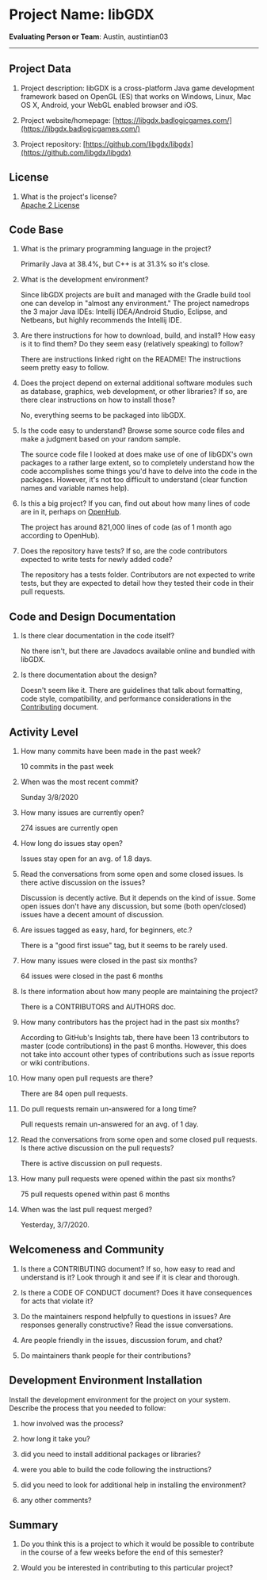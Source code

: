 # Project Name:  libGDX  



**Evaluating Person or Team**: Austin, austintian03
<!-- list your first name and github user-name-->

---

## Project Data

1. Project description: libGDX is a cross-platform Java game development framework based on OpenGL (ES) that works on Windows, Linux, Mac OS X, Android, your WebGL enabled browser and iOS.<br>
<!--
What is the purpose of this project? What does the code do? What type of users
does it have?
-->

2. Project website/homepage: [https://libgdx.badlogicgames.com/](https://libgdx.badlogicgames.com/)

3. Project repository: [https://github.com/libgdx/libgdx](https://github.com/libgdx/libgdx)



## License

1. What is the project's license? <br>
	[Apache 2 License](http://www.apache.org/licenses/LICENSE-2.0.html)
<!--
In most repositories there will be a file named LICENSE or something similar in
the root level of the repository. This is the one to examine. There may be
different licenses on specific files, but the project will have a main license.
-->



## Code Base


1. What is the primary programming language in the project? <br>

	Primarily Java at 38.4%, but C++ is at 31.3% so it's close.

2. What is the development environment? <br>

	Since libGDX projects are built and managed with the Gradle build tool 
	one can develop in "almost any environment." The project namedrops the 3 major Java IDEs: Intellij IDEA/Android Studio, Eclipse, and Netbeans, but highly recommends the Intellij IDE.
	<!--
	For example, is it Gnu C++ on Linux?
	Is it a Windows 10 application? Does one need to develop in a virtual machine?
	-->

3. Are there instructions for how to download, build, and install? How easy is it
to find them? Do they seem easy (relatively speaking) to follow? <br>

	There are instructions linked right on the README! The instructions seem pretty easy to follow.

4. Does the project depend on external additional software modules such as
database,  graphics, web development, or other libraries? If so, are there clear instructions on how to install those? <br>

	No, everything seems to be packaged into libGDX.

5. Is the code easy to understand? Browse some source code files and make
a judgment based on your random sample. <br>

	The source code file I looked at does make use of one of libGDX's own packages to a rather large extent, so to completely understand how the code accomplishes some things you'd have to delve into the code in the packages. However, it's not too difficult to understand (clear function names and variable names help).

6. Is this a big project? If you can, find out about how many lines of code
are in it, perhaps on [OpenHub](https://www.openhub.net/). <br>

	The project has around 821,000 lines of code (as of 1 month ago according to OpenHub).

7. Does the repository have tests? If so, are the code contributors expected to write tests for newly added code? <br>

	The repository has a tests folder. Contributors are not expected to write tests, but they are expected to detail how they tested their code in their pull requests.




## Code and Design Documentation
1. Is there clear documentation in the code itself? <br>

	No there isn't, but there are Javadocs available online and bundled with libGDX.

2. Is there documentation about the design?  <br>

	Doesn't seem like it. There are guidelines that talk about formatting, code style, compatibility, and performance considerations in the [Contributing](https://libgdx.badlogicgames.com/documentation/hacking/Contributing.html) document.

## Activity Level


1. How many commits have been made in the past week? <br>

	10 commits in the past week

2. When was the most recent commit? <br>

	Sunday 3/8/2020

3. How many issues are currently open? <br>

	274 issues are currently open

4. How long do issues stay open? <br>

	Issues stay open for an avg. of 1.8 days.
	
	<!--
	Take the five closed issues (they can be most recently closed or a sample distributed over time) and look at when each was first reported.
	Compute the number of days that each was open and take the average.
	-->

5. Read the conversations from some open and some closed issues. Is there active discussion on the issues? <br>

	Discussion is decently active. But it depends on the kind of issue. Some open issues don't have any discussion, but some (both open/closed) issues have a decent amount of discussion.

6. Are issues tagged as easy, hard, for beginners, etc.? <br>

	There is a "good first issue" tag, but it seems to be rarely used.

7. How many issues were closed in the past six months? <br>

	64 issues were closed in the past 6 months

8. Is there information about how many people are maintaining the project? <br>

	There is a CONTRIBUTORS and AUTHORS doc.

9. How many contributors has the project had in the past six months? <br>

	According to GitHub's Insights tab, there have been 13 contributors to master (code contributions) in the past 6 months. However, this does not take into account other types of contributions such as issue reports or wiki contributions.

10. How many open pull requests are there? <br>

	There are 84 open pull requests.

11. Do pull requests remain un-answered for a long time? <br>

	Pull requests remain un-answered for an avg. of 1 day.
	<!--
	Look at the closed pull requests to see how long they stayed open.
	Take the five closed pull requests  (they can be most recently closed or a sample distributed over time) and look at when each was first created.
	Compute the number of days that each was open and take the average.
	-->

12. Read the conversations from some open and some closed pull requests.  Is there active discussion on the pull requests? <br>

	There is active discussion on pull requests.

13. How many pull requests were opened within the past six months? <br>

	75 pull requests opened within past 6 months

14. When was the last  pull request  merged? <br>

	Yesterday, 3/7/2020.
	
## Welcomeness and Community

1. Is there a CONTRIBUTING document? If so, how easy to read and understand is it?
Look through it and see if it is clear and thorough. <br>

1. Is there a CODE OF CONDUCT document? Does it have consequences for acts that
violate it? <br>

1. Do the maintainers respond helpfully to questions in issues?
Are responses generally constructive? Read the issue conversations. <br>

1. Are people friendly in the issues, discussion forum, and chat? <br>

1. Do maintainers thank people for their contributions? <br>


## Development Environment Installation

Install the development environment for the project on your system.
Describe the process that you needed to follow:

1. how involved was the process? <br>

1. how long it take you? <br>

1. did you need to install additional packages or libraries? <br>

1. were you able to build the code following the instructions? <br>

1. did you need to look for additional help in installing the environment? <br>

1. any other comments? <br>




## Summary
1. Do you think  this is a project to which it would be possible to contribute
in the course of a few weeks before the end of this semester? <br>
	<!--
	Explain your position. Do NOT simply say 'yes or 'no'.
	-->

1. Would you be interested in contributing to this particular project? <br>
	<!--
	Explain why you would or would not be interested in contributing to this project. Do NOT simply say 'yes or 'no'.
	-->
